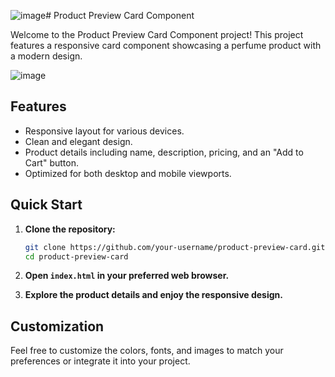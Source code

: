 ![image](https://github.com/sarjeetsingh-tech/frontend-mentor/assets/104495979/de771845-20d3-45b2-854b-efb0fa708eda)# Product Preview Card Component

Welcome to the Product Preview Card Component project! This project features a responsive card component showcasing a perfume product with a modern design.

![image](https://github.com/sarjeetsingh-tech/frontend-mentor/assets/104495979/6b2d1fc3-4e9c-46e4-8ce1-a5fefaf21c84)


## Features

- Responsive layout for various devices.
- Clean and elegant design.
- Product details including name, description, pricing, and an "Add to Cart" button.
- Optimized for both desktop and mobile viewports.

## Quick Start

1. **Clone the repository:**

    ```bash
    git clone https://github.com/your-username/product-preview-card.git
    cd product-preview-card
    ```

2. **Open `index.html` in your preferred web browser.**

3. **Explore the product details and enjoy the responsive design.**

## Customization

Feel free to customize the colors, fonts, and images to match your preferences or integrate it into your project.


